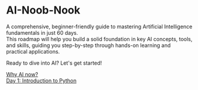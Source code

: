 # AI-Noob-Nook
A comprehensive, beginner-friendly guide to mastering Artificial Intelligence fundamentals in just 60 days.  
This roadmap will help you build a solid foundation in key AI concepts, tools, and skills, guiding you step-by-step through hands-on learning and practical applications.

Ready to dive into AI? Let's get started!

[Why AI now?](index.md)  
[Day 1: Introduction to Python](day1.md)
